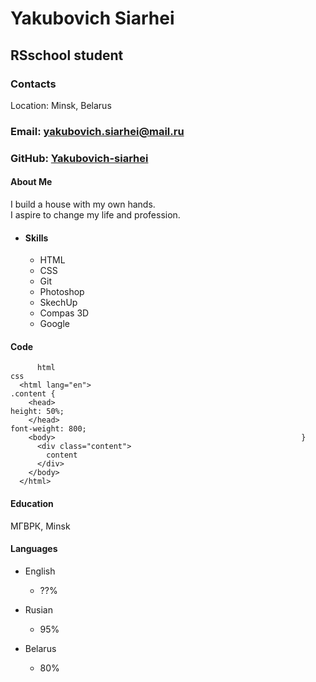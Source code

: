 # Yakubovich Siarhei

## RSschool student

### Contacts

Location: Minsk, Belarus

### Email: yakubovich.siarhei@mail.ru

### GitHub: [Yakubovich-siarhei](https://github.com/Yakubovich-siarhei/ "https://github.com/Yakubovich-siarhei/")

#### About Me

I build a house with my own hands.  
I aspire to change my life and profession.

* #### Skills

  * HTML
  * CSS
  * Git
  * Photoshop
  * SkechUp
  * Compas 3D
  * Google

#### Code

```html, css
      html                                                            css
  <html lang="en">                                              .content {
    <head>                                                         height: 50%;
    </head>                                                        font-weight: 800;
    <body>                                                       }
      <div class="content">
        content
      </div>
    </body>  
  </html>
  ```

#### Education

 МГВРК, Minsk

#### Languages

* English
  * ??%

* Rusian
  * 95%

* Belarus
  * 80%
